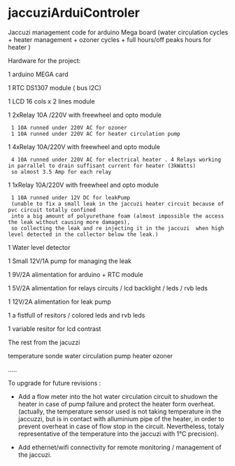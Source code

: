 # jaccuziArduiControler
Jaccuzi management code for arduino Mega board (water circulation cycles + heater management + ozoner cycles + full hours/off peaks hours for heater )

Hardware for the project:

1 arduino MEGA card

1 RTC DS1307 module ( bus I2C)

1 LCD  16 cols x 2 lines module

1 2xRelay 10A /220V with freewheel and opto module

     1 10A runned under 220V AC for ozoner
     1 10A runned under 220V AC for heater circulation pump

1 4xRelay 10A/220V  with freewheel and opto module

     4 10A runned under 220V AC for electrical heater . 4 Relays working in parrallel to drain suffisant current for heater (3kWatts)
     so almost 3.5 Amp for each relay

1 1xRelay 10A/220V with freewheel and opto module

     1 10A runned under 12V DC for leakPump 
     (unable to fix a small leak in the jaccuzi heater circuit because of pvc circuit totally confined 
     into a big amount of polyurethane foam (almost impossible the access the leak without causing more damages), 
     so collecting the leak and re injecting it in the jaccuzi  when high level detected in the collector below the leak.)
     
1 Water level detector

1 Small 12V/1A pump for managing the leak

1 9V/2A alimentation for arduino + RTC module

1 5V/2A alimentation for relays circuits / lcd backlight / leds / rvb leds

1 12V/2A alimentation for leak pump

1 a fistfull of resitors / colored leds  and rvb leds

1 variable resitor for lcd contrast 

The rest from the jacuzzi
   
   temperature sonde
   water circulation pump
   heater 
   ozoner
   
   .....
   
   
   
   To upgrade for future revisions :
   * Add a flow meter into the hot water circulation circuit to shudown the heater in case of pump failure and protect the heater form  overheat.
   (actually, the temperature sensor used is not taking temperature in the jaccuzzi, but is in contact with alluminium pipe of 
   the heater, in order to prevent overheat in case of flow stop in the circuit. 
   Nevertheless, totaly representative of the temperature into the jaccuzi with 1°C  precision).
   
   * Add ethernet/wifi connectivity for remote monitoring / management of the jaccuzi. 
